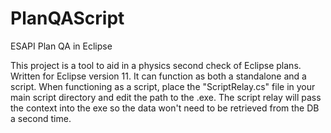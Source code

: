 # PlanQAScript
ESAPI Plan QA in Eclipse

This project is a tool to aid in a physics second check of Eclipse plans. Written for Eclipse version 11. It can function as both a standalone and a script. When functioning as a script, place the "ScriptRelay.cs" file in your main script directory and edit the path to the .exe. The script relay will pass the context into the exe so the data won't need to be retrieved from the DB a second time.
